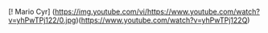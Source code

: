 [! Mario Cyr]
(https://img.youtube.com/vi/https://www.youtube.com/watch?v=yhPwTPj122/0.jpg)(https://www.youtube.com/watch?v=yhPwTPj122Q)

